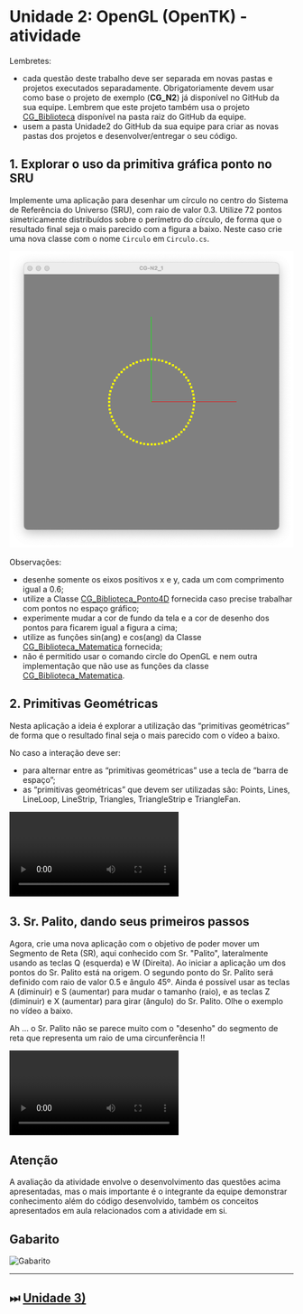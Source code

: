 <!-- [@]TODO:INICIO atualizar -->

[CG_Biblioteca]:            ../../CG_Biblioteca/              "CG_Biblioteca"  
[CG_Biblioteca_Matematica]: ../../CG_Biblioteca/Matematica.cs "CG_Biblioteca_Matematica"  
[CG_Biblioteca_Ponto4D]:    ../../CG_Biblioteca/Ponto4D.cs    "CG_Biblioteca_Ponto4D"  

# Unidade 2: OpenGL (OpenTK) - atividade  

Lembretes:

- cada questão deste trabalho deve ser separada em novas pastas e projetos executados separadamente. Obrigatoriamente devem usar como base o projeto de exemplo (**CG_N2**) já disponível no GitHub da sua equipe. Lembrem que este projeto também usa o projeto [CG_Biblioteca] disponível na pasta raiz do GitHub da equipe.
- usem a pasta Unidade2 do GitHub da sua equipe para criar as novas pastas dos projetos e desenvolver/entregar o seu código.  

## 1. Explorar o uso da primitiva gráfica ponto no SRU  

Implemente uma aplicação para desenhar um círculo no centro do Sistema de Referência do Universo (SRU), com raio de valor 0.3. Utilize 72 pontos simetricamente distribuídos sobre o perímetro do círculo, de forma que o resultado final seja o mais parecido com a figura a baixo. Neste caso crie uma nova classe com o nome ```Circulo``` em ```Circulo.cs```.  

![CG_N2_1](imgs/CG_N2_1.png "CG_N2_1")  

Observações:  

- desenhe somente os eixos positivos x e y, cada um com comprimento igual a 0.6;  
- utilize a Classe [CG_Biblioteca_Ponto4D] fornecida caso precise trabalhar com pontos no espaço gráfico;  
- experimente mudar a cor de fundo da tela e a cor de desenho dos pontos para ficarem igual a figura a cima;  
- utilize as funções sin(ang) e cos(ang) da Classe [CG_Biblioteca_Matematica] fornecida;  
- não é permitido usar o comando circle do OpenGL e nem outra implementação que não use as funções da classe [CG_Biblioteca_Matematica].  

## 2. Primitivas Geométricas  

Nesta aplicação a ideia é explorar a utilização das “primitivas geométricas” de forma que o resultado final seja o mais parecido com o vídeo a baixo.  

No caso a interação deve ser:  

- para alternar entre as “primitivas geométricas” use a tecla de “barra de espaço”;  
- as “primitivas geométricas” que devem ser utilizadas são: Points, Lines,  LineLoop,  LineStrip,  Triangles,  TriangleStrip e TriangleFan.  

![CG_N2_2.mov](imgs/CG_N2_2.mov "CG_N2_2.mov")  

## 3. Sr. Palito, dando seus primeiros passos  

Agora, crie uma nova aplicação com o objetivo de poder mover um Segmento de Reta (SR), aqui conhecido com Sr. "Palito", lateralmente usando as teclas Q (esquerda) e W (Direita). Ao iniciar a aplicação um dos pontos do Sr. Palito está na origem. O segundo ponto do Sr. Palito será definido com raio de valor 0.5 e ângulo 45º. Ainda é possível usar as teclas A (diminuir) e S (aumentar) para mudar  o tamanho (raio), e as teclas Z (diminuir) e X (aumentar) para girar (ângulo) do Sr. Palito. Olhe o exemplo no vídeo a baixo.  

Ah ... o Sr. Palito não se parece muito com o "desenho" do segmento de reta que representa um raio de uma circunferência !!  

![CG_N2_3.mov](imgs/CG_N2_3.mov "CG_N2_3.mov")  

## Atenção

A avaliação da atividade envolve o desenvolvimento das questões acima apresentadas, mas o mais importante é o integrante da equipe demonstrar conhecimento além do código desenvolvido, também os conceitos apresentados em aula relacionados com a atividade em si.

## Gabarito

![Gabarito](atividadeGabarito.png "Gabarito")  

----------

## ⏭ [Unidade 3)](../../Unidade3/README.md "Unidade 3")  
